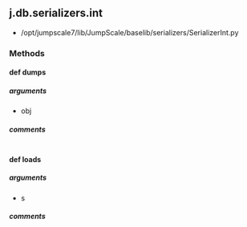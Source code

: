 ## j.db.serializers.int

- /opt/jumpscale7/lib/JumpScale/baselib/serializers/SerializerInt.py

### Methods

#### def dumps 
##### arguments

- obj

##### comments

```

```

#### def loads 
##### arguments

- s

##### comments

```

```

